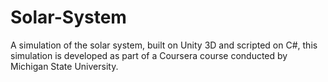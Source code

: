 # Solar-System
A simulation of the solar system, built on Unity 3D and scripted on C#, this simulation is developed as part of a Coursera course conducted by Michigan State University.
